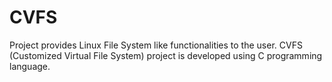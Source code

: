 # CVFS
Project provides Linux File System like functionalities to the user. CVFS (Customized Virtual File System) project is developed using C programming language. 
